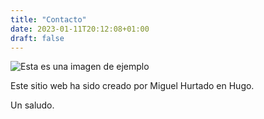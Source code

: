 ```yaml
---
title: "Contacto"
date: 2023-01-11T20:12:08+01:00
draft: false
---
```



![Esta es una imagen de ejemplo](/fotoprueba.jpg)



Este sitio web ha sido creado por Miguel Hurtado en Hugo.

Un saludo.